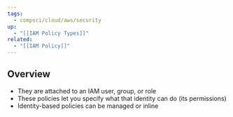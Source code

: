 ```yaml
---
tags:
  - compsci/cloud/aws/security
up:
  - "[[IAM Policy Types]]"
related:
  - "[[IAM Policy]]"
---
```

## Overview

- They are attached to an IAM user, group, or role
- These policies let you specify what that identity can do (its permissions)
- Identity-based policies can be managed or inline